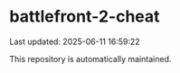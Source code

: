 # battlefront-2-cheat

Last updated: 2025-06-11 16:59:22

This repository is automatically maintained.
